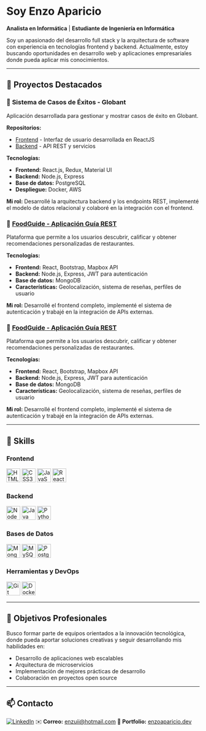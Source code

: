 # Soy Enzo Aparicio  
 **Analista en Informática** |  **Estudiante de Ingeniería en Informática**  

Soy un apasionado del desarrollo full stack y la arquitectura de software con experiencia en tecnologías frontend y backend. Actualmente, estoy buscando oportunidades en desarrollo web y aplicaciones empresariales donde pueda aplicar mis conocimientos.

---

## 📌 Proyectos Destacados  

### 🔹 **Sistema de Casos de Éxitos - Globant**  
Aplicación desarrollada para gestionar y mostrar casos de éxito en Globant.

**Repositorios:**
- [Frontend](https://github.com/EnzoAparicio/success-case-front) - Interfaz de usuario desarrollada en ReactJS
- [Backend](https://github.com/EnzoAparicio/success-case-back) - API REST y servicios

**Tecnologías:** 
- **Frontend:** React.js, Redux, Material UI
- **Backend:** Node.js, Express
- **Base de datos:** PostgreSQL
- **Despliegue:** Docker, AWS

**Mi rol:** Desarrollé la arquitectura backend y los endpoints REST, implementé el modelo de datos relacional y colaboré en la integración con el frontend.

### 🔹 **[FoodGuide - Aplicación Guía REST](https://github.com/EnzoAparicio/food-guide-app)**  
Plataforma que permite a los usuarios descubrir, calificar y obtener recomendaciones personalizadas de restaurantes.

**Tecnologías:**
- **Frontend:** React, Bootstrap, Mapbox API
- **Backend:** Node.js, Express, JWT para autenticación
- **Base de datos:** MongoDB
- **Características:** Geolocalización, sistema de reseñas, perfiles de usuario

**Mi rol:** Desarrollé el frontend completo, implementé el sistema de autenticación y trabajé en la integración de APIs externas.

### 🔹 **[FoodGuide - Aplicación Guía REST](https://github.com/EnzoAparicio/food-guide-app)**  
Plataforma que permite a los usuarios descubrir, calificar y obtener recomendaciones personalizadas de restaurantes.

**Tecnologías:**
- **Frontend:** React, Bootstrap, Mapbox API
- **Backend:** Node.js, Express, JWT para autenticación
- **Base de datos:** MongoDB
- **Características:** Geolocalización, sistema de reseñas, perfiles de usuario

**Mi rol:** Desarrollé el frontend completo, implementé el sistema de autenticación y trabajé en la integración de APIs externas.

---

## 🚀 Skills

### Frontend
<p align="left">
<a href="https://developer.mozilla.org/en-US/docs/Glossary/HTML5" target="_blank" rel="noreferrer"><img src="https://raw.githubusercontent.com/danielcranney/readme-generator/main/public/icons/skills/html5-colored.svg" width="36" height="36" alt="HTML5" /></a>
<a href="https://www.w3.org/TR/CSS/#css" target="_blank" rel="noreferrer"><img src="https://raw.githubusercontent.com/danielcranney/readme-generator/main/public/icons/skills/css3-colored.svg" width="36" height="36" alt="CSS3" /></a>
<a href="https://developer.mozilla.org/en-US/docs/Web/JavaScript" target="_blank" rel="noreferrer"><img src="https://raw.githubusercontent.com/danielcranney/readme-generator/main/public/icons/skills/javascript-colored.svg" width="36" height="36" alt="JavaScript" /></a>
<a href="https://reactjs.org/" target="_blank" rel="noreferrer"><img src="https://raw.githubusercontent.com/danielcranney/readme-generator/main/public/icons/skills/react-colored.svg" width="36" height="36" alt="React" /></a>
</p>

### Backend
<p align="left">
<a href="https://nodejs.org/en/" target="_blank" rel="noreferrer"><img src="https://raw.githubusercontent.com/danielcranney/readme-generator/main/public/icons/skills/nodejs-colored.svg" width="36" height="36" alt="NodeJS" /></a>
<a href="https://www.oracle.com/java/" target="_blank" rel="noreferrer"><img src="https://raw.githubusercontent.com/danielcranney/readme-generator/main/public/icons/skills/java-colored.svg" width="36" height="36" alt="Java" /></a>
<a href="https://www.python.org/" target="_blank" rel="noreferrer"><img src="https://raw.githubusercontent.com/danielcranney/readme-generator/main/public/icons/skills/python-colored.svg" width="36" height="36" alt="Python" /></a>
</p>

### Bases de Datos
<p align="left">
<a href="https://www.mongodb.com/" target="_blank" rel="noreferrer"><img src="https://raw.githubusercontent.com/danielcranney/readme-generator/main/public/icons/skills/mongodb-colored.svg" width="36" height="36" alt="MongoDB" /></a>
<a href="https://www.mysql.com/" target="_blank" rel="noreferrer"><img src="https://raw.githubusercontent.com/danielcranney/readme-generator/main/public/icons/skills/mysql-colored.svg" width="36" height="36" alt="MySQL" /></a>
<a href="https://www.postgresql.org/" target="_blank" rel="noreferrer"><img src="https://raw.githubusercontent.com/danielcranney/readme-generator/main/public/icons/skills/postgresql-colored.svg" width="36" height="36" alt="PostgreSQL" /></a>
</p>

### Herramientas y DevOps
<p align="left">
<a href="https://git-scm.com/" target="_blank" rel="noreferrer"><img src="https://raw.githubusercontent.com/danielcranney/readme-generator/main/public/icons/skills/git-colored.svg" width="36" height="36" alt="Git" /></a>
<a href="https://www.docker.com/" target="_blank" rel="noreferrer"><img src="https://raw.githubusercontent.com/danielcranney/readme-generator/main/public/icons/skills/docker-colored.svg" width="36" height="36" alt="Docker" /></a>
</p>

---

## 🎯 Objetivos Profesionales
Busco formar parte de equipos orientados a la innovación tecnológica, donde pueda aportar soluciones creativas y seguir desarrollando mis habilidades en:
- Desarrollo de aplicaciones web escalables
- Arquitectura de microservicios
- Implementación de mejores prácticas de desarrollo
- Colaboración en proyectos open source

---

## 📫 Contacto  
[![LinkedIn](https://img.shields.io/badge/LinkedIn-Enzo%20Aparicio-blue?logo=linkedin)](https://www.linkedin.com/in/enzo-aparicio/)
✉️ **Correo:** enzuii@hotmail.com
💼 **Portfolio:** [enzoaparicio.dev](https://enzoaparicio.dev)